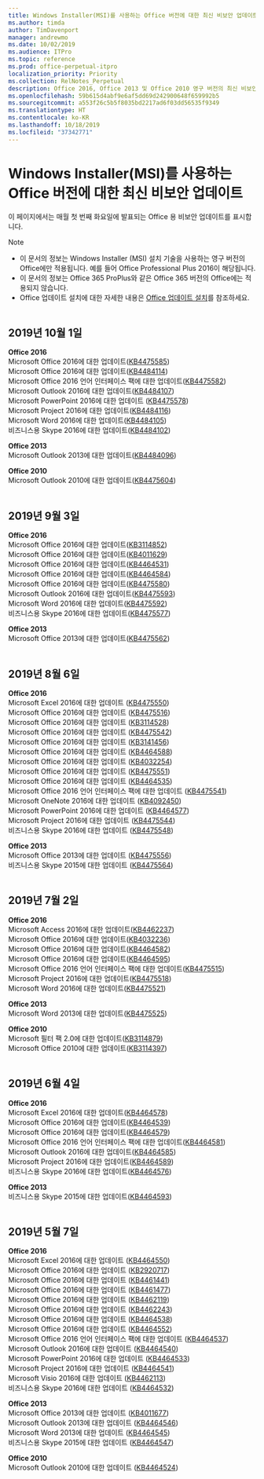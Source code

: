 ```yaml
---
title: Windows Installer(MSI)를 사용하는 Office 버전에 대한 최신 비보안 업데이트
ms.author: timda
author: TimDavenport
manager: andrewmo
ms.date: 10/02/2019
ms.audience: ITPro
ms.topic: reference
ms.prod: office-perpetual-itpro
localization_priority: Priority
ms.collection: RelNotes_Perpetual
description: Office 2016, Office 2013 및 Office 2010 영구 버전의 최신 비보안 업데이트 정보에 대한 링크를 IT 전문가에게 제공합니다.
ms.openlocfilehash: 59b615d4abf9e6af5dd69d242900648f659992b5
ms.sourcegitcommit: a553f26c5b5f8035bd2217ad6f03dd56535f9349
ms.translationtype: HT
ms.contentlocale: ko-KR
ms.lasthandoff: 10/18/2019
ms.locfileid: "37342771"
---
```

# <a name="latest-non-security-updates-for-versions-of-office-that-use-windows-installer-msi"></a>Windows Installer(MSI)를 사용하는 Office 버전에 대한 최신 비보안 업데이트

이 페이지에서는 매월 첫 번째 화요일에 발표되는 Office 용 비보안 업데이트를 표시합니다.

> [!NOTE]
> - 이 문서의 정보는 Windows Installer (MSI) 설치 기술을 사용하는 영구 버전의 Office에만 적용됩니다. 예를 들어 Office Professional Plus 2016이 해당됩니다.
> - 이 문서의 정보는 Office 365 ProPlus와 같은 Office 365 버전의 Office에는 적용되지 않습니다.
> - Office 업데이트 설치에 대한 자세한 내용은 [Office 업데이트 설치](https://support.office.com/article/2ab296f3-7f03-43a2-8e50-46de917611c5)를 참조하세요.
<br/><br/>

## <a name="october-1-2019"></a>2019년 10월 1일

**Office 2016**<br/>
Microsoft Office 2016에 대한 업데이트([KB4475585](https://support.microsoft.com/help/4475585)) <br/> Microsoft Office 2016에 대한 업데이트([KB4484114](https://support.microsoft.com/help/4484114)) <br/>
Microsoft Office 2016 언어 인터페이스 팩에 대한 업데이트([KB4475582](https://support.microsoft.com/help/4475582))<br/>
Microsoft Outlook 2016에 대한 업데이트([KB4484107](https://support.microsoft.com/help/4484107)) <br/>
Microsoft PowerPoint 2016에 대한 업데이트 ([KB4475578](https://support.microsoft.com/help/4475578)) <br/>
Microsoft Project 2016에 대한 업데이트([KB4484116](https://support.microsoft.com/help/4484116)) <br/>
Microsoft Word 2016에 대한 업데이트([KB4484105](https://support.microsoft.com/help/4484105)) <br/>
비즈니스용 Skype 2016에 대한 업데이트([KB4484102](https://support.microsoft.com/help/4484102)) <br/>

**Office 2013**<br/>
Microsoft Outlook 2013에 대한 업데이트([KB4484096](https://support.microsoft.com/help/4484096))<br/>

**Office 2010**<br/>
Microsoft Outlook 2010에 대한 업데이트([KB4475604](https://support.microsoft.com/help/4475604))<br/><br/>

## <a name="september-3-2019"></a>2019년 9월 3일

**Office 2016**<br/>
Microsoft Office 2016에 대한 업데이트([KB3114852](https://support.microsoft.com/help/3114852))<br/>
Microsoft Office 2016에 대한 업데이트([KB4011629](https://support.microsoft.com/help/4011629))<br/>
Microsoft Office 2016에 대한 업데이트([KB4464531](https://support.microsoft.com/help/4464531))<br/>
Microsoft Office 2016에 대한 업데이트([KB4464584](https://support.microsoft.com/help/4464584))<br/>
Microsoft Office 2016에 대한 업데이트([KB4475580](https://support.microsoft.com/help/4475580))<br/>
Microsoft Outlook 2016에 대한 업데이트([KB4475593](https://support.microsoft.com/help/4475593))<br/>
Microsoft Word 2016에 대한 업데이트([KB4475592](https://support.microsoft.com/help/4475592))<br/>
비즈니스용 Skype 2016에 대한 업데이트([KB4475577](https://support.microsoft.com/help/4475577))<br/>

**Office 2013**<br/>
Microsoft Office 2013에 대한 업데이트([KB4475562](https://support.microsoft.com/help/4475562))<br/><br/>



## <a name="august-6-2019"></a>2019년 8월 6일

**Office 2016**<br/>
Microsoft Excel 2016에 대한 업데이트 ([KB4475550](https://support.microsoft.com/help/4475550))<br/>
Microsoft Office 2016에 대한 업데이트 ([KB4475516](https://support.microsoft.com/help/4475516))<br/>
Microsoft Office 2016에 대한 업데이트 ([KB3114528](https://support.microsoft.com/help/3114528))<br/>
Microsoft Office 2016에 대한 업데이트 ([KB4475542](https://support.microsoft.com/help/4475542))<br/>
Microsoft Office 2016에 대한 업데이트 ([KB3141456](https://support.microsoft.com/help/3141456))<br/>
Microsoft Office 2016에 대한 업데이트 ([KB4464588](https://support.microsoft.com/help/4464588))<br/>
Microsoft Office 2016에 대한 업데이트 ([KB4032254](https://support.microsoft.com/help/4032254))<br/>
Microsoft Office 2016에 대한 업데이트 ([KB4475551](https://support.microsoft.com/help/4475551))<br/>
Microsoft Office 2016에 대한 업데이트 ([KB4464535](https://support.microsoft.com/help/4464535))<br/>
Microsoft Office 2016 언어 인터페이스 팩에 대한 업데이트 ([KB4475541](https://support.microsoft.com/help/4475541))<br/>
Microsoft OneNote 2016에 대한 업데이트 ([KB4092450](https://support.microsoft.com/help/4092450))<br/>
Microsoft PowerPoint 2016에 대한 업데이트 ([KB4464577](https://support.microsoft.com/help/4464577))<br/>
Microsoft Project 2016에 대한 업데이트 ([KB4475544](https://support.microsoft.com/help/4475544))<br/>
비즈니스용 Skype 2016에 대한 업데이트 ([KB4475548](https://support.microsoft.com/help/4475548))<br/>

**Office 2013**<br/>
Microsoft Office 2013에 대한 업데이트 ([KB4475556](https://support.microsoft.com/help/4475556))<br/>
비즈니스용 Skype 2015에 대한 업데이트 ([KB4475564](https://support.microsoft.com/help/4475564))<br/><br/>



## <a name="july-2-2019"></a>2019년 7월 2일

**Office 2016**<br/>
Microsoft Access 2016에 대한 업데이트([KB4462237](https://support.microsoft.com/help/4462237))<br/>
Microsoft Office 2016에 대한 업데이트([KB4032236](https://support.microsoft.com/help/4032236))<br/>
Microsoft Office 2016에 대한 업데이트([KB4464582](https://support.microsoft.com/help/4464582))<br/>
Microsoft Office 2016에 대한 업데이트([KB4464595](https://support.microsoft.com/help/4464595))<br/>
Microsoft Office 2016 언어 인터페이스 팩에 대한 업데이트([KB4475515](https://support.microsoft.com/help/4475515))<br/>
Microsoft Project 2016에 대한 업데이트([KB4475518](https://support.microsoft.com/help/4475518))<br/>
Microsoft Word 2016에 대한 업데이트([KB4475521](https://support.microsoft.com/help/4475521))<br/>


**Office 2013**<br/>
Microsoft Word 2013에 대한 업데이트([KB4475525](https://support.microsoft.com/help/4475525))<br/>


**Office 2010**<br/>
Microsoft 필터 팩 2.0에 대한 업데이트([KB3114879](https://support.microsoft.com/help/3114879))<br/>Microsoft Office 2010에 대한 업데이트([KB3114397](https://support.microsoft.com/help/3114397))<br/><br/>

## <a name="june-4-2019"></a>2019년 6월 4일

**Office 2016**<br/>
Microsoft Excel 2016에 대한 업데이트([KB4464578](https://support.microsoft.com/help/4464578))<br/>
Microsoft Office 2016에 대한 업데이트([KB4464539](https://support.microsoft.com/help/4464539))<br/>
Microsoft Office 2016에 대한 업데이트([KB4464579](https://support.microsoft.com/help/4464579))<br/>
Microsoft Office 2016 언어 인터페이스 팩에 대한 업데이트([KB4464581](https://support.microsoft.com/help/4464581))<br/>
Microsoft Outlook 2016에 대한 업데이트([KB4464585](https://support.microsoft.com/help/4464585))<br/>
Microsoft Project 2016에 대한 업데이트([KB4464589](https://support.microsoft.com/help/4464589))<br/>
비즈니스용 Skype 2016에 대한 업데이트([KB4464576](https://support.microsoft.com/help/4464576))<br/>

**Office 2013**<br/>
비즈니스용 Skype 2015에 대한 업데이트([KB4464593](https://support.microsoft.com/help/4464593))<br/>
<br/>
## <a name="may-7-2019"></a>2019년 5월 7일

**Office 2016**<br/>
Microsoft Excel 2016에 대한 업데이트 ([KB4464550](https://support.microsoft.com/help/4464550))<br/>
Microsoft Office 2016에 대한 업데이트 ([KB2920717](https://support.microsoft.com/help/2920717))<br/>
Microsoft Office 2016에 대한 업데이트 ([KB4461441](https://support.microsoft.com/help/4461441))<br/>
Microsoft Office 2016에 대한 업데이트 ([KB4461477](https://support.microsoft.com/help/4461477))<br/>
Microsoft Office 2016에 대한 업데이트 ([KB4462119](https://support.microsoft.com/help/4462119))<br/>
Microsoft Office 2016에 대한 업데이트 ([KB4462243](https://support.microsoft.com/help/4462243))<br/>
Microsoft Office 2016에 대한 업데이트 ([KB4464538](https://support.microsoft.com/help/4464538))<br/>
Microsoft Office 2016에 대한 업데이트 ([KB4464552](https://support.microsoft.com/help/4464552))<br/>
Microsoft Office 2016 언어 인터페이스 팩에 대한 업데이트 ([KB4464537](https://support.microsoft.com/help/4464537))<br/>
Microsoft Outlook 2016에 대한 업데이트 ([KB4464540](https://support.microsoft.com/help/4464540))<br/>
Microsoft PowerPoint 2016에 대한 업데이트 ([KB4464533](https://support.microsoft.com/help/4464533))<br/>
Microsoft Project 2016에 대한 업데이트 ([KB4464541](https://support.microsoft.com/help/4464541))<br/>
Microsoft Visio 2016에 대한 업데이트 ([KB4462113](https://support.microsoft.com/help/4462113))<br/>
비즈니스용 Skype 2016에 대한 업데이트 ([KB4464532](https://support.microsoft.com/help/4464532))<br/>

**Office 2013**<br/>
Microsoft Office 2013에 대한 업데이트 ([KB4011677](https://support.microsoft.com/help/4011677))<br/>
Microsoft Outlook 2013에 대한 업데이트 ([KB4464546](https://support.microsoft.com/help/4464546))<br/>
Microsoft Word 2013에 대한 업데이트 ([KB4464545](https://support.microsoft.com/help/4464545))<br/>
비즈니스용 Skype 2015에 대한 업데이트 ([KB4464547](https://support.microsoft.com/help/4464547))<br/>

**Office 2010**<br/>
Microsoft Outlook 2010에 대한 업데이트 ([KB4464524](https://support.microsoft.com/help/4464524))